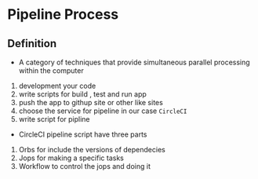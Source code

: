 # Pipeline Process

## Definition

- A category of techniques that provide simultaneous parallel processing within the computer

1. development your code
2. write scripts for build , test and run app
3. push the app to githup site or other like sites
4. choose the service for pipeline in our case `CircleCI`
5. write script for pipline

- CircleCI pipeline script have three parts

1. Orbs for include the versions of dependecies
2. Jops for making a specific tasks
3. Workflow to control the jops and doing it
